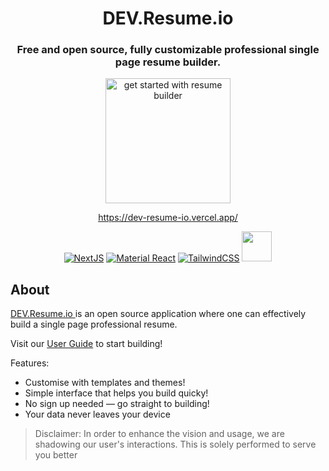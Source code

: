 <div align="center">

# DEV.Resume.io 


### Free and open source, fully customizable professional single page resume builder.

<a href="https://web-dev-resume.vercel.app/"><img src="https://user-images.githubusercontent.com/12962887/201484876-75290af9-ccd6-4f6d-be96-6a8fb4f20c4b.png" alt="get started with resume builder" height="200" widdth="330" />

https://dev-resume-io.vercel.app/

[![NextJS](https://skillicons.dev/icons?i=nextjs)](https://nextjs.org/)
[![Material React](https://skillicons.dev/icons?i=materialui)](https://mui.com/)
[![TailwindCSS](https://skillicons.dev/icons?i=tailwind)](https://tailwindcss.com/)
<a href="https://github.com/pmndrs/zustand"><img src="http://s3.amazonaws.com/pix.iemoji.com/images/emoji/apple/ios-12/256/bear-face.png" alt="" height="48" width="48" /></a>

</div>

## About

[DEV.Resume.io ](https://dev-resume-io.vercel.app/) is an open source application where one can effectively build a single page professional resume.

Visit our [User Guide](USER_GUIDE.md) to start building!

Features:

- Customise with templates and themes!
- Simple interface that helps you build quicky!
- No sign up needed — go straight to building!
- Your data never leaves your device

> Disclaimer: In order to enhance the vision and usage, we are shadowing our user's interactions. This is solely performed to serve you better
